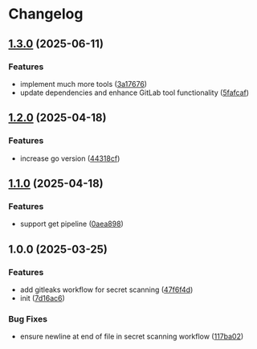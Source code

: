 # Changelog

## [1.3.0](https://github.com/nguyenvanduocit/gitlab-mcp/compare/v1.2.0...v1.3.0) (2025-06-11)


### Features

* implement much more tools ([3a17676](https://github.com/nguyenvanduocit/gitlab-mcp/commit/3a17676e844551f5a2c7dcd93a9bb61021e08778))
* update dependencies and enhance GitLab tool functionality ([5fafcaf](https://github.com/nguyenvanduocit/gitlab-mcp/commit/5fafcaf26ed03a21545ff4e01134b89b124ab770))

## [1.2.0](https://github.com/nguyenvanduocit/gitlab-mcp/compare/v1.1.0...v1.2.0) (2025-04-18)


### Features

* increase go version ([44318cf](https://github.com/nguyenvanduocit/gitlab-mcp/commit/44318cf2d1c6bd05f4c3a65016345aebfc696807))

## [1.1.0](https://github.com/nguyenvanduocit/gitlab-mcp/compare/v1.0.0...v1.1.0) (2025-04-18)


### Features

* support get pipeline ([0aea898](https://github.com/nguyenvanduocit/gitlab-mcp/commit/0aea898983f97217f56ff6e7b6bb21ad6f6fe1f9))

## 1.0.0 (2025-03-25)


### Features

* add gitleaks workflow for secret scanning ([47f6f4d](https://github.com/nguyenvanduocit/gitlab-mcp/commit/47f6f4d5e1201fcf1b150826276a65a14bd0e614))
* init ([7d16ac6](https://github.com/nguyenvanduocit/gitlab-mcp/commit/7d16ac6f74dda8e7634813ef4e0a5faed7a66dfe))


### Bug Fixes

* ensure newline at end of file in secret scanning workflow ([117ba02](https://github.com/nguyenvanduocit/gitlab-mcp/commit/117ba02582d6b6cf9d07f9cdf6b55752fc8ea321))
